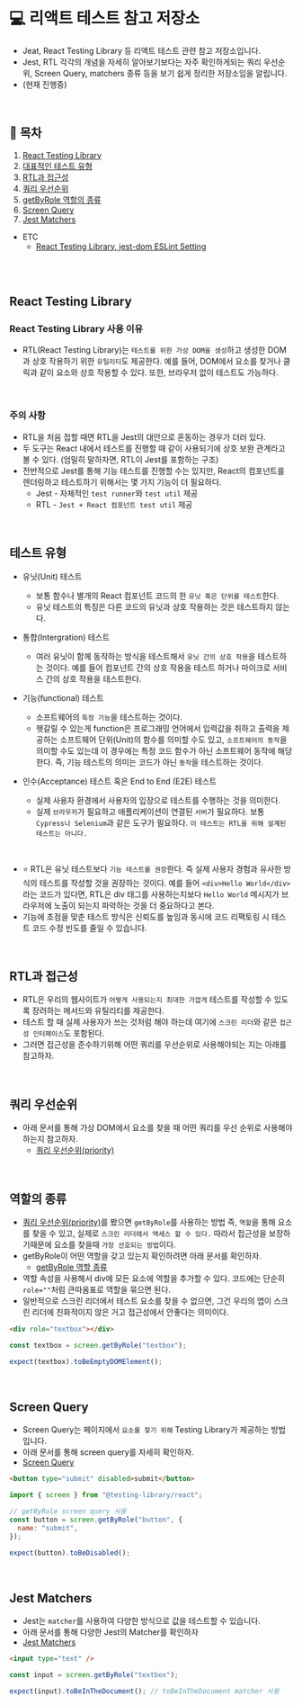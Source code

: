 # 💻 리액트 테스트 참고 저장소

- Jeat, React Testing Library 등 리액트 테스트 관련 참고 저장소입니다.
- Jest, RTL 각각의 개념을 자세히 알아보기보다는 자주 확인하게되는 쿼리 우선순위, Screen Query, matchers 종류 등을 보기 쉽게 정리한 저장소임을 알립니다.
- (현재 진행중)

<br />

## 📄 목차

1. [React Testing Library](#react-testing-library)
2. [대표적인 테스트 유형](#테스트-유형)
3. [RTL과 접근성](#rtl과-접근성)
4. [쿼리 우선순위](#쿼리-우선순위)
5. [getByRole 역할의 종류](#역할의-종류)
6. [Screen Query](#screen-query)
7. [Jest Matchers](#jest-matchers)

- ETC
  - [React Testing Library, jest-dom ESLint Setting](https://github.com/ssi02014/React-Test-Documents-To-Reference/blob/master/docuemnts/eslint.md)

<br />
<br />

## React Testing Library

### React Testing Library 사용 이유

- RTL(React Testing Library)는 `테스트를 위한 가상 DOM을 생성`하고 생성한 DOM과 상호 작용하기 위한 `유틸리티`도 제공한다. 예를 들어, DOM에서 요소를 찾거나 클릭과 같이 요소와 상호 작용할 수 있다. 또한, 브라우저 없이 테스트도 가능하다.

<br />

### 주의 사항

- RTL을 처음 접할 때면 RTL을 Jest의 대안으로 혼동하는 경우가 더러 있다.
- 두 도구는 React 내에서 테스트를 진행할 때 같이 사용되기에 상호 보완 관계라고 볼 수 있다. (엄밀히 말하자면, RTL이 Jest를 포함하는 구조)
- 전반적으로 Jest를 통해 기능 테스트를 진행할 수는 있지만, React의 컴포넌트를 렌더링하고 테스트하기 위해서는 몇 가지 기능이 더 필요하다.
  - Jest - 자체적인 `test runner`와 `test util` 제공
  - RTL - `Jest + React 컴포넌트 test util` 제공

<br />

## 테스트 유형

- 유닛(Unit) 테스트

  - 보통 함수나 별개의 React 컴포넌트 코드의 한 `유닛 혹은 단위를 테스트`한다.
  - 유닛 테스트의 특징은 다른 코드의 유닛과 상호 작용하는 것은 테스트하지 않는다.

- 통합(Intergration) 테스트

  - 여러 유닛이 함께 동작하는 방식을 테스트해서 `유닛 간의 상호 작용`을 테스트하는 것이다. 예를 들어 컴포넌트 간의 상호 작용을 테스트 하거나 마이크로 서비스 간의 상호 작용을 테스트한다.

- 기능(functional) 테스트

  - 소프트웨어의 `특정 기능`을 테스트하는 것이다.
  - 헷갈릴 수 있는게 function은 프로그래밍 언어에서 입력값을 취하고 출력을 제공하는 소프트웨어 단위(Unit)의 함수를 의미할 수도 있고, `소프트웨어의 동작`을 의미할 수도 있는데 이 경우에는 특정 코드 함수가 아닌 소프트웨어 동작에 해당한다. 즉, 기능 테스트의 의미는 코드가 아닌 `동작`을 테스트하는 것이다.

- 인수(Acceptance) 테스트 혹은 End to End (E2E) 테스트

  - 실제 사용자 환경에서 사용자의 입장으로 테스트를 수행하는 것을 의미한다.
  - 실제 `브라우저`가 필요하고 애플리케이션이 연결된 `서버`가 필요하다. 보통 `Cypress나 Selenium`과 같은 도구가 필요하다. `이 테스트는 RTL을 위해 설계된 테스트는 아니다.`

<br />

- ⭐️ RTL은 유닛 테스트보다 `기능 테스트를 권장`한다. 즉 실제 사용자 경험과 유사한 방식의 테스트를 작성할 것을 권장하는 것이다. 예를 들어 `<div>Hello World</div>`라는 코드가 있다면, RTL은 div 태그를 사용하는지보다 `Hello World` 메시지가 브라우저에 노출이 되는지 파악하는 것을 더 중요하다고 본다.
- 기능에 초점을 맞춘 테스트 방식은 신뢰도를 높임과 동시에 코드 리팩토링 시 테스트 코드 수정 빈도를 줄일 수 있습니다.

<br />

## RTL과 접근성

- RTL은 우리의 웹사이트가 `어떻게 사용되는지 최대한 가깝게` 테스트를 작성할 수 있도록 장려하는 메서드와 유틸리티를 제공한다.
- 테스트 할 때 실제 사용자가 쓰는 것처럼 해야 하는데 여기에 `스크린 리더`와 같은 `접근성 인터페이스`도 포함된다.
- 그러면 접근성을 준수하기위해 어떤 쿼리를 우선순위로 사용해야되는 지는 아래를 참고하자.

<br />

## 쿼리 우선순위

- 아래 문서를 통해 가상 DOM에서 요소를 찾을 때 어떤 쿼리를 우선 순위로 사용해야 하는지 참고하자.
  - [쿼리 우선순위(priority)](https://github.com/ssi02014/React-Test-Documents-To-Reference/blob/master/docuemnts/priority.md)

<br />

## 역할의 종류

- [쿼리 우선순위(priority)](https://github.com/ssi02014/React-Test-Documents-To-Reference/blob/master/docuemnts/priority.md)를 봤으면 `getByRole`를 사용하는 방법 즉, `역할`을 통해 요소를 찾을 수 있고, 실제로 `스크린 리더에서 액세스 할 수 있다.` 따라서 접근성을 보장하기때문에 요소를 찾을때 `가장 선호되는 방법`이다.
- getByRole이 어떤 역할을 갖고 있는지 확인하려면 아래 문서를 확인하자.
  - [getByRole 역할 종류](https://www.w3.org/TR/wai-aria/#role_definitions)
- 역할 속성을 사용해서 div에 모든 요소에 역할을 추가할 수 있다. 코드에는 단순히 `role=""`처럼 큰따옴표로 역할을 묶으면 된다.
- 일반적으로 스크린 리더에서 테스트 요소를 찾을 수 없으면, 그건 우리의 앱이 스크린 리더에 친화적이지 않은 거고 접근성에서 안좋다는 의미이다.

```html
<div role="textbox"></div>
```

```js
const textbox = screen.getByRole("textbox");

expect(textbox).toBeEmptyDOMElement();
```

<br />

## Screen Query

- Screen Query는 페이지에서 `요소를 찾기 위해` Testing Library가 제공하는 방법입니다.
- 아래 문서를 통해 screen query를 자세히 확인하자.
- [Screen Query](https://github.com/ssi02014/React-Test-Documents-To-Reference/blob/master/docuemnts/screen-query.md)

```html
<button type="submit" disabled>submit</button>
```

```js
import { screen } from "@testing-library/react";

// getByRole screen query 사용
const button = screen.getByRole("button", {
  name: "submit",
});

expect(button).toBeDisabled();
```

<br />

## Jest Matchers

- Jest는 `matcher`를 사용하여 다양한 방식으로 값을 테스트할 수 있습니다.
- 아래 문서를 통해 다양한 Jest의 Matcher를 확인하자
- [Jest Matchers](https://github.com/ssi02014/React-Test-Documents-To-Reference/blob/master/docuemnts/jest-matchers.md)

```html
<input type="text" />
```

```js
const input = screen.getByRole("textbox");

expect(input).toBeInTheDocument(); // toBeInTheDocument matcher 사용
```

<br />
